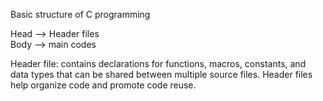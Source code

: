 Basic structure of C programming

Head --> Header files <br/>
Body --> main codes

Header file: contains declarations for functions, macros, constants, and data types that can be shared between multiple source files. Header files help organize code and promote code reuse.
